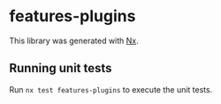 # features-plugins

This library was generated with [Nx](https://nx.dev).

## Running unit tests

Run `nx test features-plugins` to execute the unit tests.
